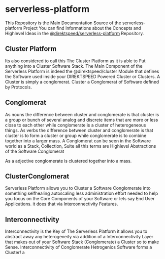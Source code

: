 # serverless-platform
This Repository is the Main Documentation Source of the serverless-platform Project
You can find Informations about the Concepts and Highlevel Ideas in the [@direktspeed/serverless-platform](https://github.com/direktspeed/serverless-platform) Repository.

## Cluster Platform
Its also considered to call this The Cluster Platform as it is able to Put anything into a Cluster Software Stack.
The Main Component of the Serverless Platform is indeed the @direktspeed/cluster Module that defines the Software used inside your DIREKTSPEED Powered Cluster or Clusters. A Cluster is simply a conglomerat. Cluster a Conglomerat of Software defined by Protocols.

## Conglomerat
As nouns the difference between cluster and conglomerate is that cluster is a group or bunch of several analog and discrete items that are more or less close to each other while conglomerate is a cluster of heterogeneous things.
As verbs the difference between cluster and conglomerate is that cluster is to form a cluster or group while conglomerate is to combine together into a larger mass. A Conglomerat can be seen in the Software world as a Stack, Collection, Suite all this terms are Highlevel Abstractions of the Software Conglomerat

As a adjective conglomerate is clustered together into a mass.

## ClusterConglomerat
Serverless Platform allows you to Cluster a Software Conglomerate into something selfhealing autoscaling less administration effort needed to help you focus on the Core Components of your Software or lets say End User Applications. it does that via Interconnectivity Features.

## Interconnectivity
Interconnectivity is the Key of The Serverless Platform it allows you to abstract away any heterogeneity via addition of a Interconnectivity Layer that makes out of your Software Stack (Conglomerate) a Cluster so to make Sense. Interconnectivity of Conglomerate Hetrogenios Software forms a Cluster! a 
